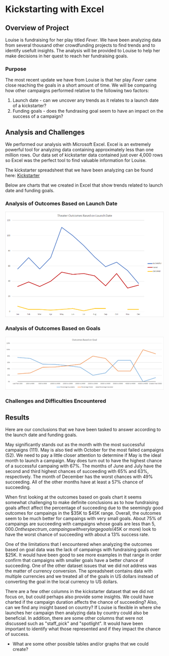 # Kickstarting with Excel

## Overview of Project
Louise is fundraising for her play titled *Fever*. We have been analyzing data from several thousand other crowdfunding projects to find trends and to identify usefult insights. The analysis will be provided to Louise to help her make decisions in her quest to reach her fundraising goals.

### Purpose
The most recent update we have from Louise is that her play *Fever* came close reaching the goals in a short amount of time. We will be comparing how other campaigns performed relative to the following two factors:
1. Launch date - can we uncover any trends as it relates to a launch date of a kickstarter?
2. Funding goals - does the fundrasing goal seem to have an impact on the success of a campaign?

## Analysis and Challenges
We performed our analysis with Microsoft Excel. Excel is an extremely powerful tool for analyzing data containing approximately less than one million rows. Our data set of kickstarter data contained just over 4,000 rows so Excel was the perfect tool to find valuable information for Louise.

The kickstarter spreadsheet that we have been analyzing can be found here: [Kickstarter](https://github.com/haldud/kickstarter-analysis/blob/main/Kickstarter_Challenge.xlsx)

Below are charts that we created in Excel that show trends related to launch date and funding goals.

### Analysis of Outcomes Based on Launch Date
![Theater Outcomes based on Launch Date](https://github.com/haldud/kickstarter-analysis/blob/main/resources/Theater_Outcomes_vs_Launch.png)

### Analysis of Outcomes Based on Goals
![Theater Outcomes based on Goals](https://github.com/haldud/kickstarter-analysis/blob/main/resources/Outcomes_vs_Goals.png)

### Challenges and Difficulties Encountered

## Results
Here are our conclusions that we have been tasked to answer according to the launch date and funding goals.

May significantly stands out as the month with the most successful campaigns (111). May is also tied with October for the most failed campaigns (52). We need to pay a little closer attention to determine if May is the ideal month to launch a campaign. May does turn out to have the highest chance of a successful campaing with 67%. The months of June and July have the second and third highest chances of succeeding with 65% and 63%, respectively. The month of December has the worst chances with 49% succeeding. All of the other months have at least a 57% chance of succeeding.

When first looking at the outcomes based on goals chart it seems somewhat challenging to make definite conclusions as to how fundraising goals affect affect the percentage of succeeding due to the seemingly good outcomes for campaings in the $35K to $45K range. Overall, the outcomes seem to be much better for campaings with very small goals. About 75% of campaings are succeeding with campaigns whose goals are less than $5,000. On the spectrum, campaings with very large goals ($45K or more) look to have the worst chance of succeeding with about a 13% success rate.

One of the limitations that I encountered when analyzing the outcomes based on goal data was the lack of campaings with fundraising goals over $25K. It would have been good to see more examples in that range in order confirm that campaigns with smaller goals have a better chance of succeeding. One of the other dataset issues that we did not address was the matter of currency conversion. The spreadsheet contains data with multiple currencies and we treated all of the goals in US dollars instead of converting the goal in the local currency to US dollars.

There are a few other columns in the kickstarter dataset that we did not focus on, but could perhaps also provide some insights. We could have charted if the campaign duration affects the chance of succeeding? Also, can we find any insight based on country? If Louise is flexible in where she launches her campaign then analyzing data by country could also be beneficial. In addition, there are some other columns that were not discussed such as "staff_pick" and "spotlight". It would have been important to identify what those represented and if they impact the chance of success.

- What are some other possible tables and/or graphs that we could create?
